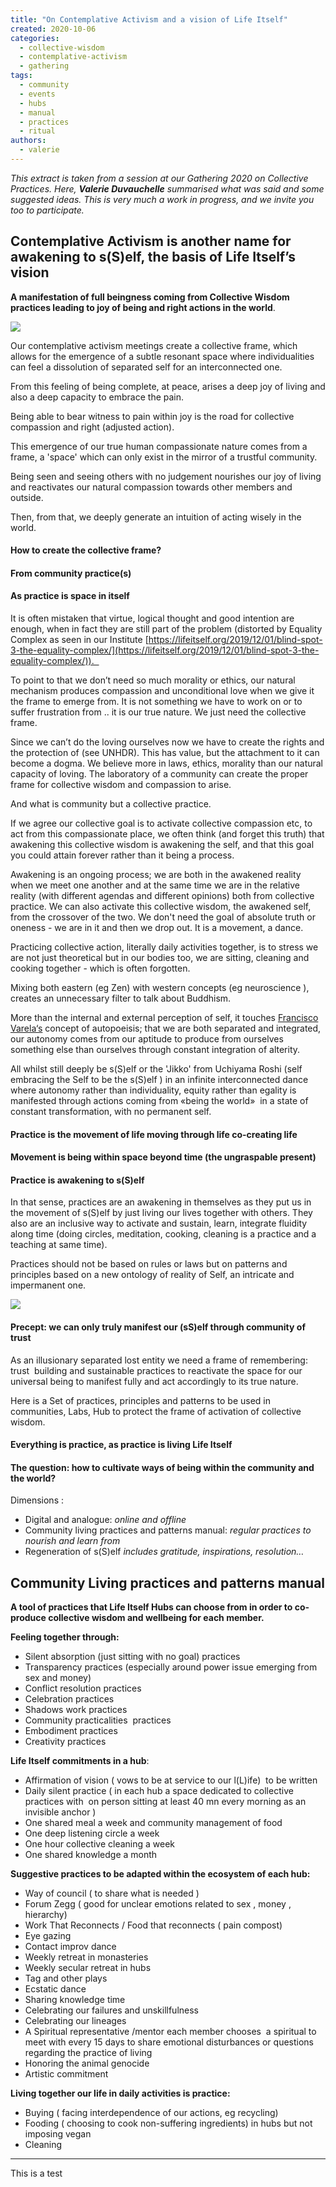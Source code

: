 ```yaml
---
title: "On Contemplative Activism and a vision of Life Itself"
created: 2020-10-06
categories: 
  - collective-wisdom
  - contemplative-activism
  - gathering
tags: 
  - community
  - events
  - hubs
  - manual
  - practices
  - ritual
authors: 
  - valerie
---
```


_This extract is taken from a session at our Gathering 2020 on Collective Practices. Here, **Valerie Duvauchelle** summarised what was said and some suggested ideas. This is very much a work in progress, and we invite you too to participate._

## **Contemplative Activism is another name for awakening to s(S)elf, the basis of Life Itself’s vision** 

**A manifestation of full beingness coming from Collective Wisdom practices leading to joy of being and right actions in the world**.

![](/assets/images/119990757_249174426455033_6342628336755700095_n.jpg)

Our contemplative activism meetings create a collective frame, which allows for the emergence of a subtle resonant space where individualities can feel a dissolution of separated self for an interconnected one. 

From this feeling of being complete, at peace, arises a deep joy of living and also a deep capacity to embrace the pain. 

Being able to bear witness to pain within joy is the road for collective compassion and right (adjusted action). 

This emergence of our true human compassionate nature comes from a frame, a 'space' which can only exist in the mirror of a trustful community.  

Being seen and seeing others with no judgement nourishes our joy of living and reactivates our natural compassion towards other members and outside. 

Then, from that, we deeply generate an intuition of acting wisely in the world.

#### **How to create the collective frame?**

#### **From community practice(s)** 

#### **As practice is space in itself**

It is often mistaken that virtue, logical thought and good intention are enough, when in fact they are still part of the problem (distorted by Equality Complex as seen in our Institute [https://lifeitself.org/2019/12/01/blind-spot-3-the-equality-complex/](https://lifeitself.org/2019/12/01/blind-spot-3-the-equality-complex/)).  

To point to that we don’t need so much morality or ethics, our natural mechanism produces compassion and unconditional love when we give it the frame to emerge from. It is not something we have to work on or to suffer frustration from .. it is our true nature. We just need the collective frame. 

Since we can’t do the loving ourselves now we have to create the rights and the protection of (see UNHDR). This has value, but the attachment to it can become a dogma. We believe more in laws, ethics, morality than our natural capacity of loving. The laboratory of a community can create the proper frame for collective wisdom and compassion to arise. 

And what is community but a collective practice. 

If we agree our collective goal is to activate collective compassion etc, to act from this compassionate place, we often think (and forget this truth) that awakening this collective wisdom is awakening the self, and that this goal you could attain forever rather than it being a process. 

Awakening is an ongoing process; we are both in the awakened reality when we meet one another and at the same time we are in the relative reality (with different agendas and different opinions) both from collective practice. We can also activate this collective wisdom, the awakened self, from the crossover of the two. We don't need the goal of absolute truth or oneness - we are in it and then we drop out. It is a movement, a dance.

Practicing collective action, literally daily activities together, is to stress we are not just theoretical but in our bodies too, we are sitting, cleaning and cooking together - which is often forgotten. 

Mixing both eastern (eg Zen) with western concepts (eg neuroscience ), creates an unnecessary filter to talk about Buddhism. 

More than the internal and external perception of self, it touches [Francisco Varela‘s](https://en.wikipedia.org/wiki/Francisco_Varela) concept of autopoeisis; that we are both separated and integrated, our autonomy comes from our aptitude to produce from ourselves something else than ourselves through constant integration of alterity.

All whilst still deeply be s(S)elf or the 'Jikko' from Uchiyama Roshi (self embracing the Self to be the s(S)elf ) in an infinite interconnected dance where autonomy rather than individuality, equity rather than egality is manifested through actions coming from «being the world»  in a state of constant transformation, with no permanent self. 

#### **Practice is the movement of life moving through life co-creating life**

#### **Movement is being within space beyond time (the ungraspable present)** 

#### **Practice is awakening to s(S)elf**

In that sense, practices are an awakening in themselves as they put us in the movement of s(S)elf by just living our lives together with others. They also are an inclusive way to activate and sustain, learn, integrate fluidity along time (doing circles, meditation, cooking, cleaning is a practice and a teaching at same time). 

Practices should not be based on rules or laws but on patterns and principles based on a new ontology of reality of Self, an intricate and impermanent one.

![](/assets/images/whatsapp-image-2020-09-19-at-14.54.12.jpg)

#### **Precept: we can only truly manifest our (sS)elf through community of trust** 

As an illusionary separated lost entity we need a frame of remembering: trust  building and sustainable practices to reactivate the space for our universal being to manifest fully and act accordingly to its true nature.

Here is a Set of practices, principles and patterns to be used in communities, Labs, Hub to protect the frame of activation of collective wisdom.

#### **Everything is practice, as practice is living Life Itself**

#### **The question: how to cultivate ways of being within the community and the world?** 

Dimensions : 

- Digital and analogue: _online and offline_ 
- Community living practices and patterns manual: _regular practices to nourish and learn from_
- Regeneration of s(S)elf _includes gratitude, inspirations, resolution…_

## **Community Living practices and patterns manual**

**A tool of practices that Life Itself Hubs can choose from in order to co-produce collective wisdom and wellbeing for each member.** 

**Feeling together through:** 

- Silent absorption (just sitting with no goal) practices 
- Transparency practices (especially around power issue emerging from sex and money) 
- Conflict resolution practices 
- Celebration practices 
- Shadows work practices 
- Community practicalities  practices 
- Embodiment practices 
- Creativity practices 

**Life Itself commitments in a hub**:

- Affirmation of vision ( vows to be at service to our l(L)ife)  to be written 
- Daily silent practice ( in each hub a space dedicated to collective practices with  on person sitting at least 40 mn every morning as an invisible anchor )
- One shared meal a week and community management of food
- One deep listening circle a week 
- One hour collective cleaning a week 
- One shared knowledge a month 

**Suggestive practices to be adapted within the ecosystem of each hub:** 

- Way of council ( to share what is needed ) 
- Forum Zegg ( good for unclear emotions related to sex , money , hierarchy)
- Work That Reconnects / Food that reconnects ( pain compost)
- Eye gazing 
- Contact improv dance 
- Weekly retreat in monasteries 
- Weekly secular retreat in hubs
- Tag and other plays 
- Ecstatic dance 
- Sharing knowledge time
- Celebrating our failures and unskillfulness
- Celebrating our lineages 
- A Spiritual representative /mentor each member chooses  a spiritual to meet with every 15 days to share emotional disturbances or questions regarding the practice of living  
- Honoring the animal genocide 
- Artistic commitment 

**Living together our life in daily activities is practice:** 

- Buying ( facing interdependence of our actions, eg recycling)
- Fooding ( choosing to cook non-suffering ingredients) in hubs but not imposing vegan
- Cleaning


--- 
This is a test 